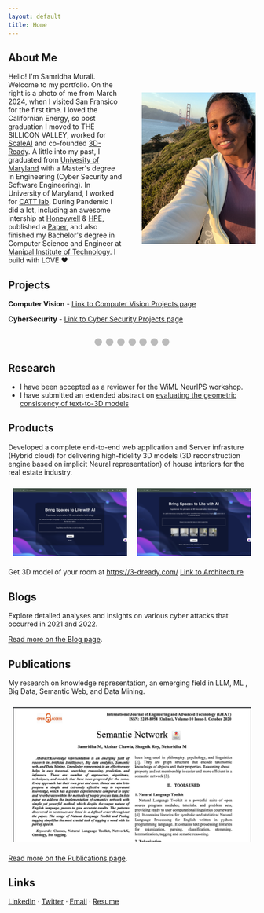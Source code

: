 ```yaml
---
layout: default
title: Home
---
```


<!-- Google tag (gtag.js) -->
<script async src="https://www.googletagmanager.com/gtag/js?id=G-SBMB3MLYHJ"></script>
<script>
  window.dataLayer = window.dataLayer || [];
  function gtag(){dataLayer.push(arguments);}
  gtag('js', new Date());

  gtag('config', 'G-SBMB3MLYHJ');
</script>

## About Me

<div style="display: flex; align-items: center;">
  <div style="flex: 1; padding-right: 20px;">
    Hello! I'm Samridha Murali. Welcome to my portfolio. On the right is a photo of me from March 2024, when I visited San Fransico for the first time. I loved the Californian Energy, so post graduation I moved to THE SILLICON VALLEY, worked for <a href="https://scale.com/">ScaleAI</a> and co-founded <a href="http://3-dready.com/">3D-Ready</a>. A little into my past, I graduated from <a href="https://umd.edu/">Univesity of Maryland</a> with a Master's degree in Engineering (Cyber Security and Software Engineering). In University of Maryland, I worked for <a href="https://www.cattlab.umd.edu/">CATT lab</a>. During Pandemic I did a lot, including an awesome intership at <a href="https://www.honeywell.com/us/en">Honeywell</a> & <a href="https://www.hpe.com/us/en/home.html">HPE</a>, published a <a href="https://www.ijeat.org/wp-content/uploads/papers/v10i1/A17981010120.pdf"> Paper</a>, and also finished my Bachelor's degree in Computer Science and Engineer at <a href="https://www.manipal.edu/mit.html">Manipal Institute of Technology</a>. I build with LOVE ❤️ 
    <!-- Additional About Me content can go here. -->
  </div>
  <div style="flex: 1; padding-left: 20px;">
    <img src="photo.jpg" alt="Samridha Murali" style="max-width: 100%; height: auto;">
  </div>
</div>

## Projects

**Computer Vision** - [Link to Computer Vision Projects page](computer_vision_ml_projects.md)

**CyberSecurity** - [Link to Cyber Security Projects page](cyber_security_projects.md)

<!-- ------------------------------------------------------------------------------------>

<div class="slideshow-container">

  <div class="mySlides fade">
    <iframe width="100%" height="500" src="https://www.youtube.com/embed/5iAL4NZKW_0?si=nGP25-Z6RHoq-1Bx" title="YouTube video player" frameborder="0" allow="accelerometer; autoplay; clipboard-write; encrypted-media; gyroscope; picture-in-picture; web-share" referrerpolicy="strict-origin-when-cross-origin" allowfullscreen></iframe>
  </div>

  <div class="mySlides fade">
    <iframe width="100%" height="500" src="https://www.youtube.com/embed/nDbLZIRgzNE?si=9IpaO6kJLpT9WyiP" title="YouTube video player" frameborder="0" allow="accelerometer; autoplay; clipboard-write; encrypted-media; gyroscope; picture-in-picture; web-share" referrerpolicy="strict-origin-when-cross-origin" allowfullscreen></iframe>
  </div>

  <div class="mySlides fade">
    <iframe width="100%" height="500" src="https://www.youtube.com/embed/AKy6pkxb6Zc?si=PonKSOAenogWhGeu" title="YouTube video player" frameborder="0" allow="accelerometer; autoplay; clipboard-write; encrypted-media; gyroscope; picture-in-picture; web-share" referrerpolicy="strict-origin-when-cross-origin" allowfullscreen></iframe>
  </div>

  <div class="mySlides fade">
    <iframe width="100%" height="500" src="https://www.youtube.com/embed/6TdkTVGHfC8?si=DmqPyfrNF2aKKg-O" title="YouTube video player" frameborder="0" allow="accelerometer; autoplay; clipboard-write; encrypted-media; gyroscope; picture-in-picture; web-share" referrerpolicy="strict-origin-when-cross-origin" allowfullscreen></iframe>
  </div>

  <div class="mySlides fade">
    <img src="images/product3.png" style="width:100%">
  </div>

  <div class="mySlides fade">
    <img src="images/architecture.png" style="width:100%">
  </div>

  <div class="mySlides fade">
    <img src="images/product1.png" style="width:100%">
  </div>

</div>

<br>

<div style="text-align:center">
  <span class="dot"></span> 
  <span class="dot"></span> 
  <span class="dot"></span> 
  <span class="dot"></span> 
  <span class="dot"></span> 
  <span class="dot"></span> 
  <span class="dot"></span> 
</div>

<style>
.slideshow-container {
  max-width: 1000px;
  position: relative;
  margin: auto;
}

.mySlides {
  display: none;
}

img, iframe {
  vertical-align: middle;
}

.dot {
  height: 15px;
  width: 15px;
  margin: 0 2px;
  background-color: #bbb;
  border-radius: 50%;
  display: inline-block;
  transition: background-color 0.6s ease;
}

.active {
  background-color: #717171;
}

.fade {
  -webkit-animation-name: fade;
  -webkit-animation-duration: 1.5s;
  animation-name: fade;
  animation-duration: 1.5s;
}

@-webkit-keyframes fade {
  from {opacity: .4} 
  to {opacity: 1}
}

@keyframes fade {
  from {opacity: .4} 
  to {opacity: 1}
}
</style>

<script>
let slideIndex = 0;
showSlides();

function showSlides() {
  let slides = document.getElementsByClassName("mySlides");
  let dots = document.getElementsByClassName("dot");
  for (let i = 0; i < slides.length; i++) {
    slides[i].style.display = "none";  
  }
  slideIndex++;
  if (slideIndex > slides.length) {slideIndex = 1}    
  for (let i = 0; i < dots.length; i++) {
    dots[i].className = dots[i].className.replace(" active", "");
  }
  slides[slideIndex-1].style.display = "block";  
  dots[slideIndex-1].className += " active";
  setTimeout(showSlides, 2000); // Change image every 2 seconds
}
</script>

<!-- ------------------------------------------------------------------------------------>
## Research

- I have been accepted as a reviewer for the WiML NeurIPS workshop.
- I have submitted an extended abstract on [evaluating the geometric consistency of text-to-3D models](Abstract.pdf)

## Products

Developed a complete end-to-end web application and Server infrasture (Hybrid cloud) for delivering high-fidelity 3D models (3D reconstruction engine based on implicit Neural representation) of house interiors for the real estate industry.

<div style="display: flex; flex-wrap: wrap;">
  <div style="flex: 1; padding: 10px;">
    <img src="images/product1.png" alt="Product 1" style="max-width: 100%; height: auto;">
  </div>
  <div style="flex: 1; padding: 10px;">
    <img src="images/product3.png" alt="Product 3" style="max-width: 100%; height: auto;">
  </div>
</div>

Get 3D model of your room at <https://3-dready.com/>
[Link to Architecture](3d-ready.md)

## Blogs

Explore detailed analyses and insights on various cyber attacks that occurred in 2021 and 2022.

[Read more on the Blog page](blogs.md).

## Publications

My research on knowledge representation, an emerging field in LLM, ML , Big Data, Semantic Web, and Data Mining.

<div style="display: flex; flex-wrap: wrap;">
  <div style="flex: 1; padding: 10px;">
    <img src="images/paper1.png" alt="Product 1" style="max-width: 100%; height: auto;">
  </div>
</div>

[Read more on the Publications page](publications.md).

## Links

[LinkedIn](https://www.linkedin.com/in/m-samridha/) · [Twitter](https://x.com/murali_samridha) · [Email](mailto:msamridha16@gmail.com) · [Resume](https://docs.google.com/document/d/16qNNTf1iqsf-tbuVGM3cxHulZHWiCrAaN-g9qMXh0Tc/edit?usp=sharing)
